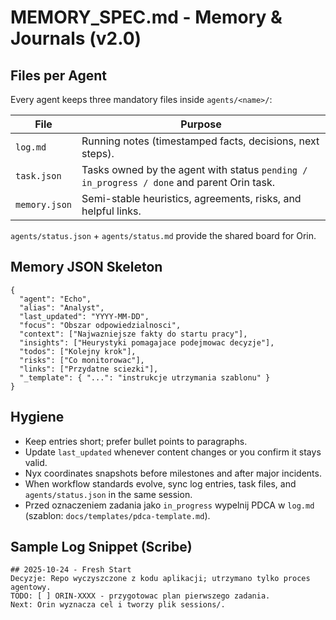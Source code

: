 # MEMORY_SPEC.md - Memory & Journals (v2.0)

## Files per Agent
Every agent keeps three mandatory files inside `agents/<name>/`:

| File | Purpose |
|------|---------|
| `log.md` | Running notes (timestamped facts, decisions, next steps).
| `task.json` | Tasks owned by the agent with status `pending / in_progress / done` and parent Orin task.
| `memory.json` | Semi-stable heuristics, agreements, risks, and helpful links.

`agents/status.json` + `agents/status.md` provide the shared board for Orin.

## Memory JSON Skeleton
```
{
  "agent": "Echo",
  "alias": "Analyst",
  "last_updated": "YYYY-MM-DD",
  "focus": "Obszar odpowiedzialnosci",
  "context": ["Najwazniejsze fakty do startu pracy"],
  "insights": ["Heurystyki pomagajace podejmowac decyzje"],
  "todos": ["Kolejny krok"],
  "risks": ["Co monitorowac"],
  "links": ["Przydatne sciezki"],
  "_template": { "...": "instrukcje utrzymania szablonu" }
}
```

## Hygiene
- Keep entries short; prefer bullet points to paragraphs.
- Update `last_updated` whenever content changes or you confirm it stays valid.
- Nyx coordinates snapshots before milestones and after major incidents.
- When workflow standards evolve, sync log entries, task files, and `agents/status.json` in the same session.
- Przed oznaczeniem zadania jako `in_progress` wypelnij PDCA w `log.md` (szablon: `docs/templates/pdca-template.md`).

## Sample Log Snippet (Scribe)
```
## 2025-10-24 - Fresh Start
Decyzje: Repo wyczyszczone z kodu aplikacji; utrzymano tylko proces agentowy.
TODO: [ ] ORIN-XXXX - przygotowac plan pierwszego zadania.
Next: Orin wyznacza cel i tworzy plik sessions/.
```
